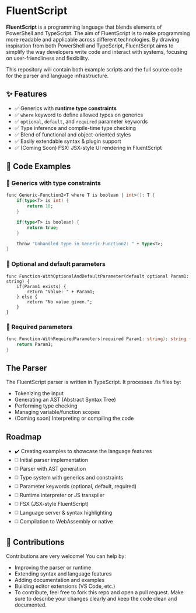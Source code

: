 # FluentScript

**FluentScript** is a programming language that blends elements of PowerShell and TypeScript. The aim of FluentScript is to make programming more readable and applicable across different technologies. By drawing inspiration from both PowerShell and TypeScript, FluentScript aims to simplify the way developers write code and interact with systems, focusing on user-friendliness and flexibility.

This repository will contain both example scripts and the full source code for the parser and language infrastructure.

## ✨ Features

- ✅ Generics with **runtime type constraints**
- ✅ `where` keyword to define allowed types on generics
- ✅ `optional`, `default`, and `required` parameter keywords
- ✅ Type inference and compile-time type checking
- ✅ Blend of functional and object-oriented styles
- ✅ Easily extendable syntax & plugin support
- ✅ (Coming Soon) FSX: JSX-style UI rendering in FluentScript

## 🧠 Code Examples

### 📌 Generics with type constraints
```fs
func Generic-Function2<T where T is boolean | int>(): T {
    if(type<T> is int) {
        return 10;
    }

    if(type<T> is boolean) {
        return true;
    }

    throw "Unhandled type in Generic-Function2: " + type<T>;
}
```

### 📌 Optional and default parameters
```
func Function-WithOptionalAndDefaultParameter(default optional Param1: string) {
    if(Param1 exists) {
        return "Value: " + Param1;
    } else {
        return "No value given.";
    }
}
```

### 📌 Required parameters
```fs
func Function-WithRequiredParameters(required Param1: string): string {
    return Param1;
}
```

## The Parser
The FluentScript parser is written in TypeScript. It processes .fls files by:

- Tokenizing the input
- Generating an AST (Abstract Syntax Tree)
- Performing type checking
- Managing variable/function scopes
- (Coming soon) Interpreting or compiling the code

## Roadmap

- ✔️ Creating examples to showcase the language features
- ◻️ Initial parser implementation
- ◻️ Parser with AST generation
- ◻️ Type system with generics and constraints
- ◻️ Parameter keywords (optional, default, required)
- ◻️ Runtime interpreter or JS transpiler
- ◻️ FSX (JSX-style FluentScript)
- ◻️ Language server & syntax highlighting
- ◻️ Compilation to WebAssembly or native

## 🤝 Contributions
Contributions are very welcome! You can help by:

- Improving the parser or runtime
- Extending syntax and language features
- Adding documentation and examples
- Building editor extensions (VS Code, etc.)
- To contribute, feel free to fork this repo and open a pull request. Make sure to describe your changes clearly and keep the code clean and documented.